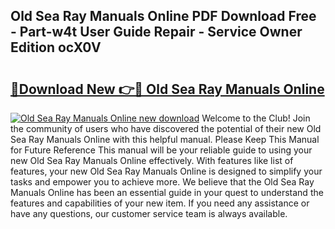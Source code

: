 ## Old Sea Ray Manuals Online PDF Download Free - Part-w4t User Guide Repair - Service Owner Edition ocX0V

# <h2><a href="http://bc35147.oget.top/?id=Old+Sea+Ray+Manuals+Online">🔗Download New 👉🔴 Old Sea Ray Manuals Online</a></h2>

[![Old Sea Ray Manuals Online new download](https://i.imgur.com/5g1atiW.png)](http://bc35147.oget.top/?id=Old+Sea+Ray+Manuals+Online)
Welcome to the Club! Join the community of users who have discovered the potential of their new Old Sea Ray Manuals Online with this helpful manual. Please Keep This Manual for Future Reference This manual will be your reliable guide to using your new Old Sea Ray Manuals Online effectively. With features like list of features, your new Old Sea Ray Manuals Online is designed to simplify your tasks and empower you to achieve more. We believe that the Old Sea Ray Manuals Online has been an essential guide in your quest to understand the features and capabilities of your new item. If you need any assistance or have any questions, our customer service team is always available.
